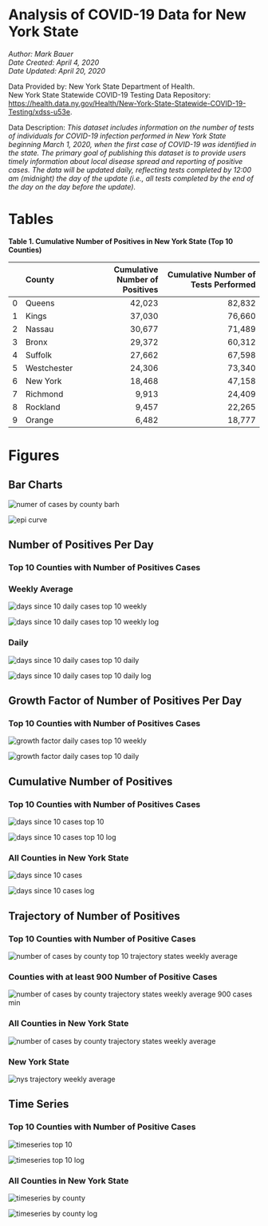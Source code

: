 # Analysis of COVID-19 Data for New York State

*Author: Mark Bauer*  
*Date Created: April 4, 2020*  
*Date Updated: April 20, 2020*

Data Provided by: New York State Department of Health.  
New York State Statewide COVID-19 Testing Data Repository:  
https://health.data.ny.gov/Health/New-York-State-Statewide-COVID-19-Testing/xdss-u53e.     


Data Description: *This dataset includes information on the number of tests of individuals for COVID-19 infection performed in New York State beginning March 1, 2020, when the first case of COVID-19 was identified in the state. The primary goal of publishing this dataset is to provide users timely information about local disease spread and reporting of positive cases. The data will be updated daily, reflecting tests completed by 12:00 am (midnight) the day of the update (i.e., all tests completed by the end of the day on the day before the update).*


# Tables

**Table 1. Cumulative Number of Positives in New York State (Top 10 Counties)**

|    | County      | Cumulative Number of Positives   | Cumulative Number of Tests Performed   |
|---:|:------------|---------------------------------:|---------------------------------------:|
|  0 | Queens      | 42,023                           | 82,832                                 |
|  1 | Kings       | 37,030                           | 76,660                                 |
|  2 | Nassau      | 30,677                           | 71,489                                 |
|  3 | Bronx       | 29,372                           | 60,312                                 |
|  4 | Suffolk     | 27,662                           | 67,598                                 |
|  5 | Westchester | 24,306                           | 73,340                                 |
|  6 | New York    | 18,468                           | 47,158                                 |
|  7 | Richmond    | 9,913                            | 24,409                                 |
|  8 | Rockland    | 9,457                            | 22,265                                 |
|  9 | Orange      | 6,482                            | 18,777                                 |

# Figures


## Bar Charts

![numer of cases by county  barh](figures/cases-by-county-barh.png)  

![epi curve](figures/epi_curve.png)  

##  Number of Positives Per Day
### Top 10 Counties with Number of Positives Cases

### Weekly Average

![days since 10 daily cases top 10 weekly](figures/10-cases-timeseries-by-county-top-10-weekly.png)

![days since 10 daily cases top 10 weekly log](figures/10-cases-timeseries-by-county-top-10-weekly-log.png) 

### Daily

![days since 10 daily cases top 10 daily](figures/10-cases-timeseries-by-county-top-10-daily.png)

![days since 10 daily cases top 10 daily log](figures/10-cases-timeseries-by-county-top-10-daily-log.png)

##  Growth Factor of Number of Positives Per Day
### Top 10 Counties with Number of Positives Cases

![growth factor daily cases top 10 weekly](figures/growth-factor-by-county-top-10-weekly.png)

![growth factor daily cases top 10 daily](figures/growth-factor-by-county-top-10.png)

##  Cumulative Number of Positives
### Top 10 Counties with Number of Positives Cases
![days since 10 cases top 10](figures/10-cases-timeseries-by-county-top-10.png)

![days since 10 cases top 10 log](figures/10-cases-timeseries-by-county-top-10-log.png)

### All Counties in New York State
![days since 10 cases](figures/10-cases-timeseries-by-county.png)

![days since 10 cases log](figures/10-cases-timeseries-by-county-log.png)  


## Trajectory of Number of Positives
### Top 10 Counties with Number of Positive Cases
![number of cases by county top 10 trajectory states weekly average](figures/trajectory-nys-county-top-ten-log-log.png)

### Counties with at least 900 Number of Positive Cases
![number of cases by county trajectory states weekly average 900 cases min](figures/trajectory-nys-county-log-log-scatter-x-limit.png)

### All Counties in New York State
![number of cases by county trajectory states weekly average](figures/trajectory-nys-county-log-log-scatter.png)

### New York State
![nys trajectory weekly average](figures/trajectory-nys-log-log.png)  


## Time Series
### Top 10 Counties with Number of Positive Cases
![timeseries top 10](figures/timeseries-by-county-top-10.png)

![timeseries top 10 log](figures/timeseries-by-county-top-10-log.png)

### All Counties in New York State
![timeseries by county](figures/timeseries-by-county.png)

![timeseries by county log](figures/timeseries-by-county-log.png)








